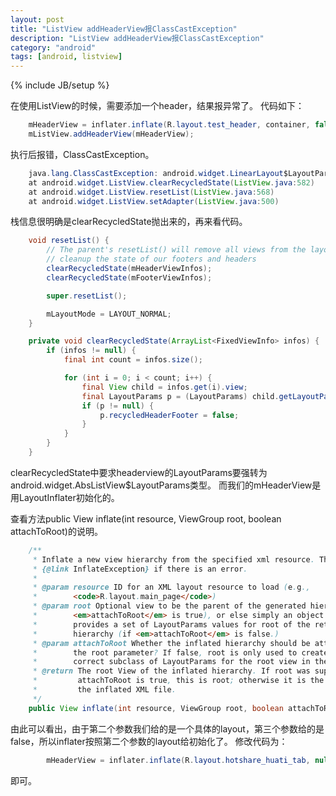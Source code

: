 ```yaml
---
layout: post
title: "ListView addHeaderView报ClassCastException"
description: "ListView addHeaderView报ClassCastException"
category: "android"
tags: [android, listview]
---
```

{% include JB/setup %}

在使用ListView的时候，需要添加一个header，结果报异常了。
代码如下：

```java
	mHeaderView = inflater.inflate(R.layout.test_header, container, false);
	mListView.addHeaderView(mHeaderView);
```

执行后报错，ClassCastException。

```java
	java.lang.ClassCastException: android.widget.LinearLayout$LayoutParams
	at android.widget.ListView.clearRecycledState(ListView.java:582)
	at android.widget.ListView.resetList(ListView.java:568)
	at android.widget.ListView.setAdapter(ListView.java:500)
```

栈信息很明确是clearRecycledState抛出来的，再来看代码。

```java
    void resetList() {
        // The parent's resetList() will remove all views from the layout so we need to
        // cleanup the state of our footers and headers
        clearRecycledState(mHeaderViewInfos);
        clearRecycledState(mFooterViewInfos);

        super.resetList();

        mLayoutMode = LAYOUT_NORMAL;
    }

    private void clearRecycledState(ArrayList<FixedViewInfo> infos) {
        if (infos != null) {
            final int count = infos.size();

            for (int i = 0; i < count; i++) {
                final View child = infos.get(i).view;
                final LayoutParams p = (LayoutParams) child.getLayoutParams();
                if (p != null) {
                    p.recycledHeaderFooter = false;
                }
            }
        }
    }
```

clearRecycledState中要求headerview的LayoutParams要强转为android.widget.AbsListView$LayoutParams类型。
而我们的mHeaderView是用LayoutInflater初始化的。

查看方法public View inflate(int resource, ViewGroup root, boolean attachToRoot)的说明。

```java
    /**
     * Inflate a new view hierarchy from the specified xml resource. Throws
     * {@link InflateException} if there is an error.
     * 
     * @param resource ID for an XML layout resource to load (e.g.,
     *        <code>R.layout.main_page</code>)
     * @param root Optional view to be the parent of the generated hierarchy (if
     *        <em>attachToRoot</em> is true), or else simply an object that
     *        provides a set of LayoutParams values for root of the returned
     *        hierarchy (if <em>attachToRoot</em> is false.)
     * @param attachToRoot Whether the inflated hierarchy should be attached to
     *        the root parameter? If false, root is only used to create the
     *        correct subclass of LayoutParams for the root view in the XML.
     * @return The root View of the inflated hierarchy. If root was supplied and
     *         attachToRoot is true, this is root; otherwise it is the root of
     *         the inflated XML file.
     */
    public View inflate(int resource, ViewGroup root, boolean attachToRoot) {
```

由此可以看出，由于第二个参数我们给的是一个具体的layout，第三个参数给的是false，所以inflater按照第二个参数的layout给初始化了。
修改代码为：

```java
        mHeaderView = inflater.inflate(R.layout.hotshare_huati_tab, null);
```

即可。
